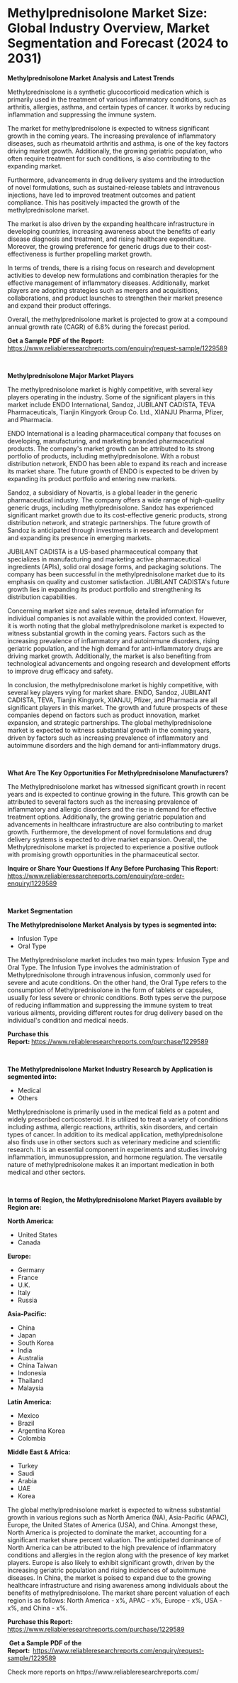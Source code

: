 <p><h1>Methylprednisolone Market Size: Global Industry Overview, Market Segmentation and Forecast (2024 to 2031)</h1></p><p><strong>Methylprednisolone Market Analysis and Latest Trends</strong></p>
<p><p>Methylprednisolone is a synthetic glucocorticoid medication which is primarily used in the treatment of various inflammatory conditions, such as arthritis, allergies, asthma, and certain types of cancer. It works by reducing inflammation and suppressing the immune system.</p><p>The market for methylprednisolone is expected to witness significant growth in the coming years. The increasing prevalence of inflammatory diseases, such as rheumatoid arthritis and asthma, is one of the key factors driving market growth. Additionally, the growing geriatric population, who often require treatment for such conditions, is also contributing to the expanding market.</p><p>Furthermore, advancements in drug delivery systems and the introduction of novel formulations, such as sustained-release tablets and intravenous injections, have led to improved treatment outcomes and patient compliance. This has positively impacted the growth of the methylprednisolone market.</p><p>The market is also driven by the expanding healthcare infrastructure in developing countries, increasing awareness about the benefits of early disease diagnosis and treatment, and rising healthcare expenditure. Moreover, the growing preference for generic drugs due to their cost-effectiveness is further propelling market growth.</p><p>In terms of trends, there is a rising focus on research and development activities to develop new formulations and combination therapies for the effective management of inflammatory diseases. Additionally, market players are adopting strategies such as mergers and acquisitions, collaborations, and product launches to strengthen their market presence and expand their product offerings.</p><p>Overall, the methylprednisolone market is projected to grow at a compound annual growth rate (CAGR) of 6.8% during the forecast period.</p></p>
<p><strong>Get a Sample PDF of the Report:&nbsp;</strong> <a href="https://www.reliableresearchreports.com/enquiry/request-sample/1229589">https://www.reliableresearchreports.com/enquiry/request-sample/1229589</a></p>
<p>&nbsp;</p>
<p><strong>Methylprednisolone Major Market Players</strong></p>
<p><p>The methylprednisolone market is highly competitive, with several key players operating in the industry. Some of the significant players in this market include ENDO International, Sandoz, JUBILANT CADISTA, TEVA Pharmaceuticals, Tianjin Kingyork Group Co. Ltd., XIANJU Pharma, Pfizer, and Pharmacia.</p><p>ENDO International is a leading pharmaceutical company that focuses on developing, manufacturing, and marketing branded pharmaceutical products. The company's market growth can be attributed to its strong portfolio of products, including methylprednisolone. With a robust distribution network, ENDO has been able to expand its reach and increase its market share. The future growth of ENDO is expected to be driven by expanding its product portfolio and entering new markets.</p><p>Sandoz, a subsidiary of Novartis, is a global leader in the generic pharmaceutical industry. The company offers a wide range of high-quality generic drugs, including methylprednisolone. Sandoz has experienced significant market growth due to its cost-effective generic products, strong distribution network, and strategic partnerships. The future growth of Sandoz is anticipated through investments in research and development and expanding its presence in emerging markets.</p><p>JUBILANT CADISTA is a US-based pharmaceutical company that specializes in manufacturing and marketing active pharmaceutical ingredients (APIs), solid oral dosage forms, and packaging solutions. The company has been successful in the methylprednisolone market due to its emphasis on quality and customer satisfaction. JUBILANT CADISTA's future growth lies in expanding its product portfolio and strengthening its distribution capabilities.</p><p>Concerning market size and sales revenue, detailed information for individual companies is not available within the provided context. However, it is worth noting that the global methylprednisolone market is expected to witness substantial growth in the coming years. Factors such as the increasing prevalence of inflammatory and autoimmune disorders, rising geriatric population, and the high demand for anti-inflammatory drugs are driving market growth. Additionally, the market is also benefiting from technological advancements and ongoing research and development efforts to improve drug efficacy and safety.</p><p>In conclusion, the methylprednisolone market is highly competitive, with several key players vying for market share. ENDO, Sandoz, JUBILANT CADISTA, TEVA, Tianjin Kingyork, XIANJU, Pfizer, and Pharmacia are all significant players in this market. The growth and future prospects of these companies depend on factors such as product innovation, market expansion, and strategic partnerships. The global methylprednisolone market is expected to witness substantial growth in the coming years, driven by factors such as increasing prevalence of inflammatory and autoimmune disorders and the high demand for anti-inflammatory drugs.</p></p>
<p>&nbsp;</p>
<p><strong>What Are The Key Opportunities For Methylprednisolone Manufacturers?</strong></p>
<p><p>The Methylprednisolone market has witnessed significant growth in recent years and is expected to continue growing in the future. This growth can be attributed to several factors such as the increasing prevalence of inflammatory and allergic disorders and the rise in demand for effective treatment options. Additionally, the growing geriatric population and advancements in healthcare infrastructure are also contributing to market growth. Furthermore, the development of novel formulations and drug delivery systems is expected to drive market expansion. Overall, the Methylprednisolone market is projected to experience a positive outlook with promising growth opportunities in the pharmaceutical sector.</p></p>
<p><strong>Inquire or Share Your Questions If Any Before Purchasing This Report:</strong> <a href="https://www.reliableresearchreports.com/enquiry/pre-order-enquiry/1229589">https://www.reliableresearchreports.com/enquiry/pre-order-enquiry/1229589</a></p>
<p>&nbsp;</p>
<p><strong>Market Segmentation</strong></p>
<p><strong>The Methylprednisolone Market Analysis by types is segmented into:</strong></p>
<p><ul><li>Infusion Type</li><li>Oral Type</li></ul></p>
<p><p>The Methylprednisolone market includes two main types: Infusion Type and Oral Type. The Infusion Type involves the administration of Methylprednisolone through intravenous infusion, commonly used for severe and acute conditions. On the other hand, the Oral Type refers to the consumption of Methylprednisolone in the form of tablets or capsules, usually for less severe or chronic conditions. Both types serve the purpose of reducing inflammation and suppressing the immune system to treat various ailments, providing different routes for drug delivery based on the individual's condition and medical needs.</p></p>
<p><strong>Purchase this Report:&nbsp;</strong><a href="https://www.reliableresearchreports.com/purchase/1229589">https://www.reliableresearchreports.com/purchase/1229589</a></p>
<p>&nbsp;</p>
<p><strong>The Methylprednisolone Market Industry Research by Application is segmented into:</strong></p>
<p><ul><li>Medical</li><li>Others</li></ul></p>
<p><p>Methylprednisolone is primarily used in the medical field as a potent and widely prescribed corticosteroid. It is utilized to treat a variety of conditions including asthma, allergic reactions, arthritis, skin disorders, and certain types of cancer. In addition to its medical application, methylprednisolone also finds use in other sectors such as veterinary medicine and scientific research. It is an essential component in experiments and studies involving inflammation, immunosuppression, and hormone regulation. The versatile nature of methylprednisolone makes it an important medication in both medical and other sectors.</p></p>
<p>&nbsp;</p>
<p><strong>In terms of Region, the Methylprednisolone Market Players available by Region are:</strong></p>
<p>
    <p> <strong> North America: </strong>
        <ul>
            <li>United States</li>
            <li>Canada</li>
        </ul>
        </p> 
    <p> <strong> Europe: </strong>
        <ul>
            <li>Germany</li>
            <li>France</li>
            <li>U.K.</li>
            <li>Italy</li>
            <li>Russia</li>
        </ul>
        </p> 
    <p> <strong> Asia-Pacific: </strong>
        <ul>
            <li>China</li>
            <li>Japan</li>
            <li>South Korea</li>
            <li>India</li>
            <li>Australia</li>
            <li>China Taiwan</li>
            <li>Indonesia</li>
            <li>Thailand</li>
            <li>Malaysia</li>
        </ul>
        </p> 
    <p> <strong> Latin America: </strong>
        <ul>
            <li>Mexico</li>
            <li>Brazil</li>
            <li>Argentina Korea</li>
            <li>Colombia</li>
        </ul>
        </p> 
    <p> <strong> Middle East & Africa: </strong>
        <ul>
            <li>Turkey</li>
            <li>Saudi</li>
            <li>Arabia</li>
            <li>UAE</li>
            <li>Korea</li>
        </ul>
    </p>
    </p>
<p><p>The global methylprednisolone market is expected to witness substantial growth in various regions such as North America (NA), Asia-Pacific (APAC), Europe, the United States of America (USA), and China. Amongst these, North America is projected to dominate the market, accounting for a significant market share percent valuation. The anticipated dominance of North America can be attributed to the high prevalence of inflammatory conditions and allergies in the region along with the presence of key market players. Europe is also likely to exhibit significant growth, driven by the increasing geriatric population and rising incidences of autoimmune diseases. In China, the market is poised to expand due to the growing healthcare infrastructure and rising awareness among individuals about the benefits of methylprednisolone. The market share percent valuation of each region is as follows: North America - x%, APAC - x%, Europe - x%, USA - x%, and China - x%.</p></p>
<p><strong>Purchase this Report: </strong><a href="https://www.reliableresearchreports.com/purchase/1229589">https://www.reliableresearchreports.com/purchase/1229589</a></p>
<p>&nbsp;<strong>Get a Sample PDF of the Report:&nbsp;&nbsp;</strong><a href="https://www.reliableresearchreports.com/enquiry/request-sample/1229589">https://www.reliableresearchreports.com/enquiry/request-sample/1229589</a></p>
<p><strong></strong></p>
<p>Check more reports on https://www.reliableresearchreports.com/</p>